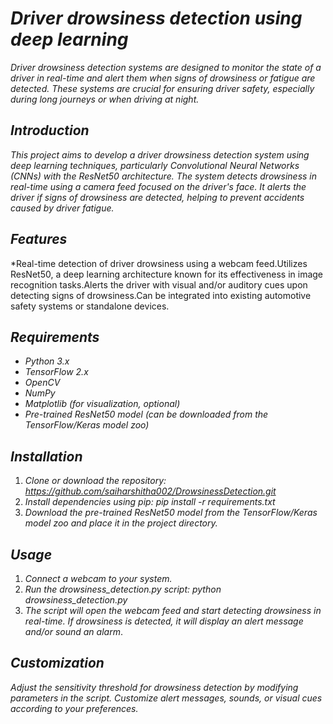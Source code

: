 # *Driver drowsiness detection using deep learning*
*Driver drowsiness detection systems are designed to monitor the state of a driver in real-time and alert them when signs of drowsiness or fatigue are detected. These systems are crucial for ensuring driver safety, especially during long journeys or when driving at night.*

## *Introduction*
 *This project aims to develop a driver drowsiness detection system using deep learning techniques, particularly Convolutional Neural Networks (CNNs) with the ResNet50 architecture. The system detects drowsiness in real-time using a camera feed focused on the driver's face. It alerts the driver if signs of drowsiness are detected, helping to prevent accidents caused by driver fatigue.*

## *Features*
 *Real-time detection of driver drowsiness using a webcam feed.Utilizes ResNet50, a deep learning architecture known for its effectiveness in image recognition tasks.Alerts the driver with visual and/or auditory cues upon detecting signs of drowsiness.Can be integrated into existing automotive safety systems or standalone devices.

## *Requirements*
- *Python 3.x*
- *TensorFlow 2.x*
- *OpenCV*
- *NumPy*
- *Matplotlib (for visualization, optional)*
- *Pre-trained ResNet50 model (can be downloaded from the TensorFlow/Keras model zoo)*

## *Installation*
1. *Clone or download the repository:
  https://github.com/saiharshitha002/DrowsinessDetection.git*
2. *Install dependencies using pip:
  pip install -r requirements.txt*
3. *Download the pre-trained ResNet50 model from the TensorFlow/Keras model zoo and place it in the project directory.*

## *Usage*
1. *Connect a webcam to your system.*
2. *Run the drowsiness_detection.py script:
   python drowsiness_detection.py*
3. *The script will open the webcam feed and start detecting drowsiness in real-time. If drowsiness is detected, it will display an alert message and/or sound an alarm*.

## *Customization*
*Adjust the sensitivity threshold for drowsiness detection by modifying parameters in the script.
Customize alert messages, sounds, or visual cues according to your preferences.*

